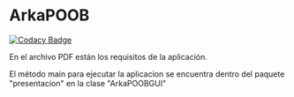 # ArkaPOOB
[![Codacy Badge](https://api.codacy.com/project/badge/Grade/202ea200162e4f3c9afb0437cbacdb69)](https://www.codacy.com/manual/sebastianfrasic/ArkaPOOB?utm_source=github.com&amp;utm_medium=referral&amp;utm_content=sebastianfrasic/ArkaPOOB&amp;utm_campaign=Badge_Grade)

En el archivo PDF están los requisitos de la aplicación.

El método main para ejecutar la aplicacion se encuentra dentro del paquete "presentacion" en la clase "ArkaPOOBGUI"
